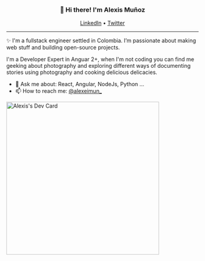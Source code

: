 
<h3 align="center">👋 Hi there! I'm Alexis Muñoz</h3>
<p align="center">
  <a href="https://www.linkedin.com/in/alexeimun">LinkedIn</a> •
  <a href="https://twitter.com/alexeimun_">Twitter</a>
</p>

---
✨ I'm a fullstack engineer settled in Colombia. I’m passionate about making web stuff and building open-source projects. 

I'm a Developer Expert in Anguar 2+, when I'm not coding you can find me geeking about photography and exploring different ways of documenting stories using photography and cooking delicious delicacies.

- 💬 Ask me about: React, Angular, NodeJs, Python ...
- 📫 How to reach me: [@alexeimun_](https://twitter.com/alexeimun_)

<!--
**alexeimun/alexeimun** is a ✨ _special_ ✨ repository because its `README.md` (this file) appears on your GitHub profile.

Here are some ideas to get you started:

- 🔭 I’m currently working on ...
- 🌱 I’m currently learning ...
- 👯 I’m looking to collaborate on ...
- 🤔 I’m looking for help with ...
- 💬 Ask me about ...
- 📫 How to reach me: ...
- ⚡ Fun fact: ...
-->

<a href="https://app.daily.dev/alexeikmun"><img src="https://api.daily.dev/devcards/8487c52af2f441b5bd3d5f0a9ca44812.png?r=fpw" width="400" alt="Alexis's Dev Card"/></a>

